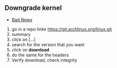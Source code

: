 ## Downgrade kernel

- [Bad News](https://superuser.com/questions/1559021/i-cannot-find-headers-for-linux-kernel-5-3-10-arch1-1)

1. go in a repo linke https://git.archlinux.org/linux.git
2. summary
3. click on [...]
4. search for the version that you want
5. click on **download**
6. do the same for the headers
7. Verify download, check integrity
